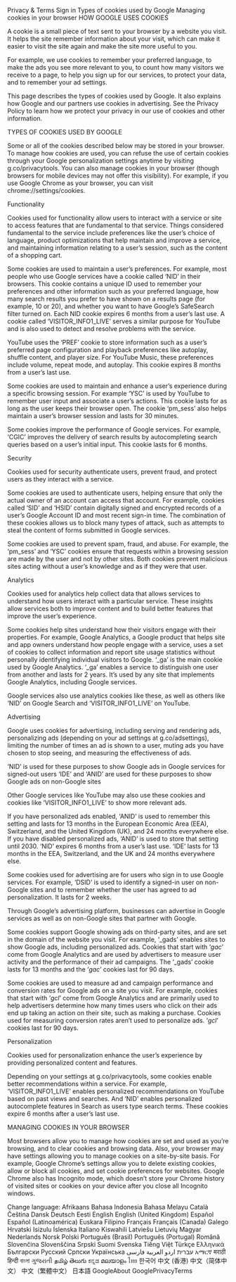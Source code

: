 Privacy & Terms
Sign in
Types of cookies used by Google
Managing cookies in your browser
HOW GOOGLE USES COOKIES

A cookie is a small piece of text sent to your browser by a website you visit. It helps the site remember information about your visit, which can make it easier to visit the site again and make the site more useful to you.

For example, we use cookies to remember your preferred language, to make the ads you see more relevant to you, to count how many visitors we receive to a page, to help you sign up for our services, to protect your data, and to remember your ad settings.

This page describes the types of cookies used by Google. It also explains how Google and our partners use cookies in advertising. See the Privacy Policy to learn how we protect your privacy in our use of cookies and other information.

TYPES OF COOKIES USED BY GOOGLE

Some or all of the cookies described below may be stored in your browser. To manage how cookies are used, you can refuse the use of certain cookies through your Google personalization settings anytime by visiting g.co/privacytools. You can also manage cookies in your browser (though browsers for mobile devices may not offer this visibility). For example, if you use Google Chrome as your browser, you can visit chrome://settings/cookies.

Functionality

Cookies used for functionality allow users to interact with a service or site to access features that are fundamental to that service. Things considered fundamental to the service include preferences like the user’s choice of language, product optimizations that help maintain and improve a service, and maintaining information relating to a user’s session, such as the content of a shopping cart.

Some cookies are used to maintain a user’s preferences. For example, most people who use Google services have a cookie called ‘NID’ in their browsers. This cookie contains a unique ID used to remember your preferences and other information such as your preferred language, how many search results you prefer to have shown on a results page (for example, 10 or 20), and whether you want to have Google’s SafeSearch filter turned on. Each NID cookie expires 6 months from a user’s last use. A cookie called ‘VISITOR_INFO1_LIVE’ serves a similar purpose for YouTube and is also used to detect and resolve problems with the service.

YouTube uses the ‘PREF’ cookie to store information such as a user’s preferred page configuration and playback preferences like autoplay, shuffle content, and player size. For YouTube Music, these preferences include volume, repeat mode, and autoplay. This cookie expires 8 months from a user’s last use.

Some cookies are used to maintain and enhance a user’s experience during a specific browsing session. For example ‘YSC’ is used by YouTube to remember user input and associate a user’s actions. This cookie lasts for as long as the user keeps their browser open. The cookie ‘pm_sess’ also helps maintain a user’s browser session and lasts for 30 minutes.

Some cookies improve the performance of Google services. For example, ‘CGIC’ improves the delivery of search results by autocompleting search queries based on a user’s initial input. This cookie lasts for 6 months.

Security

Cookies used for security authenticate users, prevent fraud, and protect users as they interact with a service.

Some cookies are used to authenticate users, helping ensure that only the actual owner of an account can access that account. For example, cookies called ‘SID’ and ‘HSID’ contain digitally signed and encrypted records of a user’s Google Account ID and most recent sign-in time. The combination of these cookies allows us to block many types of attack, such as attempts to steal the content of forms submitted in Google services.

Some cookies are used to prevent spam, fraud, and abuse. For example, the ‘pm_sess’ and ‘YSC’ cookies ensure that requests within a browsing session are made by the user and not by other sites. Both cookies prevent malicious sites acting without a user’s knowledge and as if they were that user.

Analytics

Cookies used for analytics help collect data that allows services to understand how users interact with a particular service. These insights allow services both to improve content and to build better features that improve the user’s experience.

Some cookies help sites understand how their visitors engage with their properties. For example, Google Analytics, a Google product that helps site and app owners understand how people engage with a service, uses a set of cookies to collect information and report site usage statistics without personally identifying individual visitors to Google. ‘_ga’ is the main cookie used by Google Analytics. ‘_ga’ enables a service to distinguish one user from another and lasts for 2 years. It’s used by any site that implements Google Analytics, including Google services.

Google services also use analytics cookies like these, as well as others like ‘NID’ on Google Search and ‘VISITOR_INFO1_LIVE’ on YouTube.

Advertising

Google uses cookies for advertising, including serving and rendering ads, personalizing ads (depending on your ad settings at g.co/adsettings), limiting the number of times an ad is shown to a user, muting ads you have chosen to stop seeing, and measuring the effectiveness of ads.

‘NID’ is used for these purposes to show Google ads in Google services for signed-out users
‘IDE’ and ‘ANID’ are used for these purposes to show Google ads on non-Google sites

Other Google services like YouTube may also use these cookies and cookies like ‘VISITOR_INFO1_LIVE’ to show more relevant ads.

If you have personalized ads enabled, ‘ANID’ is used to remember this setting and lasts for 13 months in the European Economic Area (EEA), Switzerland, and the United Kingdom (UK), and 24 months everywhere else. If you have disabled personalized ads, ‘ANID’ is used to store that setting until 2030. ‘NID’ expires 6 months from a user’s last use. ‘IDE’ lasts for 13 months in the EEA, Switzerland, and the UK and 24 months everywhere else.

Some cookies used for advertising are for users who sign in to use Google services. For example, ‘DSID’ is used to identify a signed-in user on non-Google sites and to remember whether the user has agreed to ad personalization. It lasts for 2 weeks.

Through Google’s advertising platform, businesses can advertise in Google services as well as on non-Google sites that partner with Google.

Some cookies support Google showing ads on third-party sites, and are set in the domain of the website you visit. For example, ‘_gads’ enables sites to show Google ads, including personalized ads. Cookies that start with ‘_gac_’ come from Google Analytics and are used by advertisers to measure user activity and the performance of their ad campaigns. The ‘_gads’ cookie lasts for 13 months and the ‘_gac_’ cookies last for 90 days.

Some cookies are used to measure ad and campaign performance and conversion rates for Google ads on a site you visit. For example, cookies that start with ‘_gcl_’ come from Google Analytics and are primarily used to help advertisers determine how many times users who click on their ads end up taking an action on their site, such as making a purchase. Cookies used for measuring conversion rates aren’t used to personalize ads. ‘_gcl_’ cookies last for 90 days.

Personalization

Cookies used for personalization enhance the user’s experience by providing personalized content and features.

Depending on your settings at g.co/privacytools, some cookies enable better recommendations within a service. For example, ‘VISITOR_INFO1_LIVE’ enables personalized recommendations on YouTube based on past views and searches. And ‘NID’ enables personalized autocomplete features in Search as users type search terms. These cookies expire 6 months after a user’s last use.

MANAGING COOKIES IN YOUR BROWSER

Most browsers allow you to manage how cookies are set and used as you’re browsing, and to clear cookies and browsing data. Also, your browser may have settings allowing you to manage cookies on a site-by-site basis. For example, Google Chrome’s settings allow you to delete existing cookies, allow or block all cookies, and set cookie preferences for websites. Google Chrome also has Incognito mode, which doesn’t store your Chrome history of visited sites or cookies on your device after you close all Incognito windows.

Change language:
Afrikaans
Bahasa Indonesia
Bahasa Melayu
Català
Čeština
Dansk
Deutsch
Eesti
English
English (United Kingdom)
Español
Español (Latinoamérica)
Euskara
Filipino
Français
Français (Canada)
Galego
Hrvatski
Isizulu
Íslenska
Italiano
Kiswahili
Latviešu
Lietuvių
Magyar
Nederlands
Norsk
Polski
Português (Brasil)
Português (Portugal)
Română
Slovenčina
Slovenščina
Srpski
Suomi
Svenska
Tiếng Việt
Türkçe
Ελληνικά
Български
Русский
Српски
Українська
‫עברית‬
‫اردو‬
‫العربية‬
‫فارسی‬
አማርኛ
मराठी
हिन्दी
বাংলা
ગુજરાતી
தமிழ்
తెలుగు
ಕನ್ನಡ
മലയാളം
ไทย
한국어
中文 (香港)
中文（简体中文）
中文（繁體中文）
日本語
GoogleAbout GooglePrivacyTerms